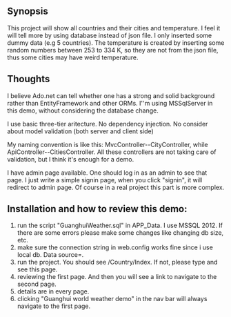 ﻿## Synopsis

This project will show all countries and their cities and temperature. 
I feel it will tell more by using database instead of json file. 
I only inserted some dummy data (e.g 5 countries). The temperature is created by inserting some random 
numbers between 253 to 334 K, so they are not from the json file, thus some cities may have weird temperature.

## Thoughts

I believe Ado.net can tell whether one has a strong and solid background rather than EntityFramework and other ORMs.
I''m using MSSqlServer in this demo, without considering the database change.

I use basic three-tier aritecture. No dependency injection. No consider about model validation (both server and client side)

My naming convention is like this: MvcController--CityController, while ApiController--CitiesController.
All these controllers are not taking care of validation, but I think it's enough for a demo.

I have admin page available. One should log in as an admin to see that page. I just write a simple signin page, when you
click "signin", it will redirect to admin page. Of course in a real project this part is more complex.

## Installation and how to review this demo:

1. run the script "GuanghuiWeather.sql" in APP_Data. I use MSSQL 2012. If there are some errors please make some changes like changing db size, etc.
2. make sure the connection string in web.config works fine since i use local db. Data source=. 
3. run the project. You should see /Country/Index. If not, please type and see this page.
4. reviewing the first page. And then you will see a link to navigate to the second page.
5. details are in every page.
6. clicking "Guanghui world weather demo" in the nav bar will always navigate to the first page.
